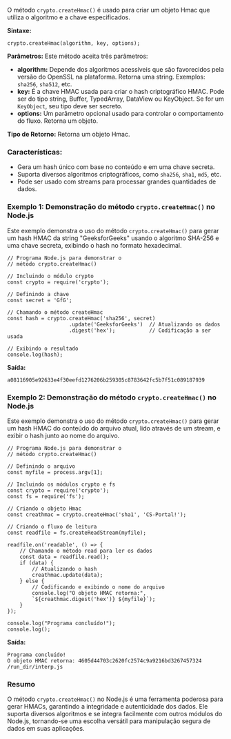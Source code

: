O método `crypto.createHmac()` é usado para criar um objeto Hmac que utiliza o algoritmo e a chave especificados.

**Sintaxe:**

```
crypto.createHmac(algorithm, key, options);
```

**Parâmetros:** Este método aceita três parâmetros:

- **algorithm:** Depende dos algoritmos acessíveis que são favorecidos pela versão do OpenSSL na plataforma. Retorna uma string. Exemplos: `sha256`, `sha512`, etc.
- **key:** É a chave HMAC usada para criar o hash criptográfico HMAC. Pode ser do tipo string, Buffer, TypedArray, DataView ou KeyObject. Se for um `KeyObject`, seu tipo deve ser secreto.
- **options:** Um parâmetro opcional usado para controlar o comportamento do fluxo. Retorna um objeto.

**Tipo de Retorno:** Retorna um objeto Hmac.

### **Características:**

- Gera um hash único com base no conteúdo e em uma chave secreta.
- Suporta diversos algoritmos criptográficos, como `sha256`, `sha1`, `md5`, etc.
- Pode ser usado com streams para processar grandes quantidades de dados.

### **Exemplo 1:** Demonstração do método `crypto.createHmac()` no Node.js

Este exemplo demonstra o uso do método `crypto.createHmac()` para gerar um hash HMAC da string "GeeksforGeeks" usando o algoritmo SHA-256 e uma chave secreta, exibindo o hash no formato hexadecimal.

```
// Programa Node.js para demonstrar o
// método crypto.createHmac()

// Incluindo o módulo crypto
const crypto = require('crypto');

// Definindo a chave
const secret = 'GfG';

// Chamando o método createHmac
const hash = crypto.createHmac('sha256', secret)
                    .update('GeeksforGeeks')  // Atualizando os dados
                    .digest('hex');           // Codificação a ser usada

// Exibindo o resultado
console.log(hash);
```

**Saída:**

```
a08116905e92633e4f30eefd1276206b259305c8783642fc5b7f51c089187939
```

### **Exemplo 2:** Demonstração do método `crypto.createHmac()` no Node.js

Este exemplo demonstra o uso do método `crypto.createHmac()` para gerar um hash HMAC do conteúdo do arquivo atual, lido através de um stream, e exibir o hash junto ao nome do arquivo.

```
// Programa Node.js para demonstrar o
// método crypto.createHmac()

// Definindo o arquivo
const myfile = process.argv[1];

// Incluindo os módulos crypto e fs
const crypto = require('crypto');
const fs = require('fs');

// Criando o objeto Hmac
const creathmac = crypto.createHmac('sha1', 'CS-Portal!');

// Criando o fluxo de leitura
const readfile = fs.createReadStream(myfile);

readfile.on('readable', () => {
    // Chamando o método read para ler os dados
    const data = readfile.read();
    if (data) {
        // Atualizando o hash
        creathmac.update(data);
    } else {
        // Codificando e exibindo o nome do arquivo
        console.log("O objeto HMAC retorna:", 
        `${creathmac.digest('hex')} ${myfile}`);
    }
});

console.log("Programa concluído!");
console.log();
```

**Saída:**

```
Programa concluído!
O objeto HMAC retorna: 4605d44703c2620fc2574c9a9216bd3267457324 /run_dir/interp.js
```

### **Resumo**

O método `crypto.createHmac()` no Node.js é uma ferramenta poderosa para gerar HMACs, garantindo a integridade e autenticidade dos dados. Ele suporta diversos algoritmos e se integra facilmente com outros módulos do Node.js, tornando-se uma escolha versátil para manipulação segura de dados em suas aplicações.


